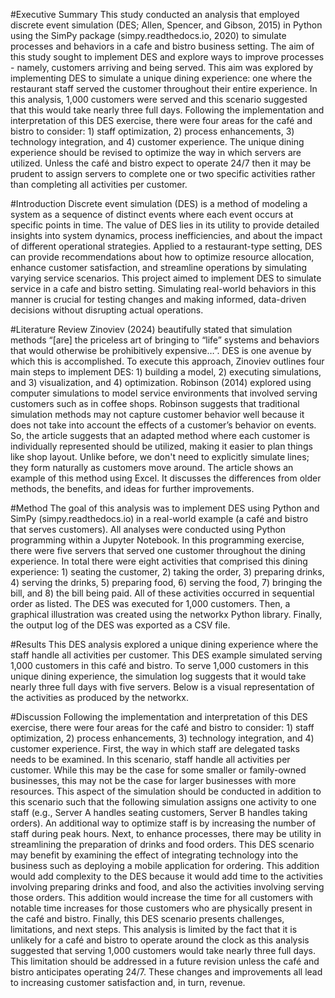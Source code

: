 

#Executive Summary
This study conducted an analysis that employed discrete event simulation (DES; Allen, Spencer, and Gibson, 2015) in Python using the SimPy package (simpy.readthedocs.io, 2020) to simulate processes and behaviors in a cafe and bistro business setting. The aim of this study sought to implement DES and explore ways to improve processes - namely, customers arriving and being served. This aim was explored by implementing DES to simulate a unique dining experience: one where the restaurant staff served the customer throughout their entire experience. 
In this analysis, 1,000 customers were served and this scenario suggested that this would take nearly three full days. Following the implementation and interpretation of this DES exercise, there were four areas for the café and bistro to consider: 1) staff optimization, 2) process enhancements, 3) technology integration, and 4) customer experience. The unique dining experience should be revised to optimize the way in which servers are utilized. Unless the café and bistro expect to operate 24/7 then it may be prudent to assign servers to complete one or two specific activities rather than completing all activities per customer. 

#Introduction
Discrete event simulation (DES) is a method of modeling a system as a sequence of distinct events where each event occurs at specific points in time. The value of DES lies in its utility to provide detailed insights into system dynamics, process inefficiencies, and about the impact of different operational strategies. Applied to a restaurant-type setting, DES can provide recommendations about how to optimize resource allocation, enhance customer satisfaction, and streamline operations by simulating varying service scenarios. This project aimed to implement DES to simulate service in a cafe and bistro setting. Simulating real-world behaviors in this manner is crucial for testing changes and making informed, data-driven decisions without disrupting actual operations.

#Literature Review
	Zinoviev (2024) beautifully stated that simulation methods “[are] the priceless art of bringing to “life” systems and behaviors that would otherwise be prohibitively expensive…”. DES is one avenue by which this is accomplished. To execute this approach, Zinoviev outlines four main steps to implement DES: 1) building a model, 2) executing simulations, and 3) visualization, and 4) optimization. 
Robinson (2014) explored using computer simulations to model service environments that involved serving customers such as in coffee shops. Robinson suggests that traditional simulation methods may not capture customer behavior well because it does not take into account the effects of a customer’s behavior on events. So, the article suggests that an adapted method where each customer is individually represented should be utilized, making it easier to plan things like shop layout. Unlike before, we don't need to explicitly simulate lines; they form naturally as customers move around. The article shows an example of this method using Excel. It discusses the differences from older methods, the benefits, and ideas for further improvements.

#Method
The goal of this analysis was to implement DES using Python and SimPy (simpy.readthedocs.io) in a real-world example (a café and bistro that serves customers). All analyses were conducted using Python programming within a Jupyter Notebook. 
In this programming exercise, there were five servers that served one customer throughout the dining experience. In total there were eight activities that comprised this dining experience: 1) seating the customer, 2) taking the order, 3) preparing drinks, 4) serving the drinks, 5) preparing food, 6) serving the food, 7) bringing the bill, and 8) the bill being paid. All of these activities occurred in sequential order as listed. The DES was executed for 1,000 customers. Then, a graphical illustration was created using the networkx Python library. Finally, the output log of the DES was exported as a CSV file. 

#Results
This DES analysis explored a unique dining experience where the staff handle all activities per customer. This DES example simulated serving 1,000 customers in this café and bistro. To serve 1,000 customers in this unique dining experience, the simulation log suggests that it would take nearly three full days with five servers. Below is a visual representation of the activities as produced by the networkx. 

#Discussion
	Following the implementation and interpretation of this DES exercise, there were four areas for the café and bistro to consider: 1) staff optimization, 2) process enhancements, 3) technology integration, and 4) customer experience. 
	First, the way in which staff are delegated tasks needs to be examined. In this scenario, staff handle all activities per customer. While this may be the case for some smaller or family-owned businesses, this may not be the case for larger businesses with more resources. This aspect of the simulation should be conducted in addition to this scenario such that the following simulation assigns one activity to one staff (e.g., Server A handles seating customers, Server B handles taking orders). An additional way to optimize staff is by increasing the number of staff during peak hours. Next, to enhance processes, there may be utility in streamlining the preparation of drinks and food orders. 
	This DES scenario may benefit by examining the effect of integrating technology into the business such as deploying a mobile application for ordering. This addition would add complexity to the DES because it would add time to the activities involving preparing drinks and food, and also the activities involving serving those orders. This addition would increase the time for all customers with notable time increases for those customers who are physically present in the café and bistro. 
	Finally, this DES scenario presents challenges, limitations, and next steps. This analysis is limited by the fact that it is unlikely for a café and bistro to operate around the clock as this analysis suggested that serving 1,000 customers would take nearly three full days. This limitation should be addressed in a future revision unless the café and bistro anticipates operating 24/7.  These changes and improvements all lead to increasing customer satisfaction and, in turn, revenue. 


